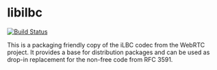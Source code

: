 libilbc
=======

[![Build Status](https://travis-ci.org/TimothyGu/libilbc.svg)](https://travis-ci.org/TimothyGu/libilbc)

This is a packaging friendly copy of the iLBC codec from the WebRTC
project. It provides a base for distribution packages and can be used
as drop-in replacement for the non-free code from RFC 3591.
